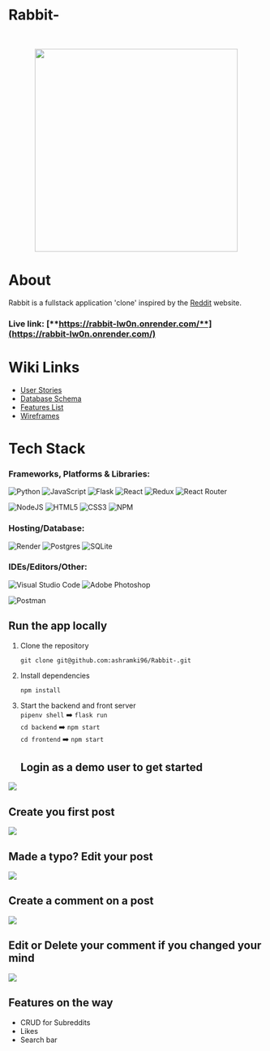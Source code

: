 # Rabbit-

<br>

<p align="center">
  <img width="400" height="400" src="https://www.redditinc.com/assets/images/site/reddit-logo.png">
</p>




# About
Rabbit is a fullstack application 'clone' inspired by the [Reddit](https://www.reddit.com/) website.


### Live link: [**https://rabbit-lw0n.onrender.com/**](https://rabbit-lw0n.onrender.com/)


# Wiki Links
* [User Stories](https://github.com/ashramki96/Rabbit-/wiki/User-Stories)
* [Database Schema](https://github.com/ashramki96/Rabbit-/wiki)
* [Features List](https://github.com/ashramki96/Rabbit-/wiki/Feature-List)
* [Wireframes](https://github.com/ashramki96/Rabbit-/wiki/Wireframes)


# Tech Stack

### Frameworks, Platforms & Libraries:
![Python](https://img.shields.io/badge/python-3670A0?style=for-the-badge&logo=python&logoColor=ffdd54)
![JavaScript](https://img.shields.io/badge/javascript-%23323330.svg?style=for-the-badge&logo=javascript&logoColor=%23F7DF1E)
![Flask](https://img.shields.io/badge/flask-%23000.svg?style=for-the-badge&logo=flask&logoColor=white)
![React](https://img.shields.io/badge/react-%2320232a.svg?style=for-the-badge&logo=react&logoColor=%2361DAFB)
![Redux](https://img.shields.io/badge/redux-%23593d88.svg?style=for-the-badge&logo=redux&logoColor=white)
![React Router](https://img.shields.io/badge/React_Router-CA4245?style=for-the-badge&logo=react-router&logoColor=white)

![NodeJS](https://img.shields.io/badge/node.js-6DA55F?style=for-the-badge&logo=node.js&logoColor=white)
![HTML5](https://img.shields.io/badge/html5-%23E34F26.svg?style=for-the-badge&logo=html5&logoColor=white)
![CSS3](https://img.shields.io/badge/css3-%231572B6.svg?style=for-the-badge&logo=css3&logoColor=white)
![NPM](https://img.shields.io/badge/NPM-%23000000.svg?style=for-the-badge&logo=npm&logoColor=white)


### Hosting/Database:
![Render](https://img.shields.io/badge/Render-%46E3B7.svg?style=for-the-badge&logo=render&logoColor=white)
![Postgres](https://img.shields.io/badge/postgres-%23316192.svg?style=for-the-badge&logo=postgresql&logoColor=white)
![SQLite](https://img.shields.io/badge/sqlite-%2307405e.svg?style=for-the-badge&logo=sqlite&logoColor=white)



### IDEs/Editors/Other:
![Visual Studio Code](https://img.shields.io/badge/Visual%20Studio%20Code-0078d7.svg?style=for-the-badge&logo=visual-studio-code&logoColor=white)
![Adobe Photoshop](https://img.shields.io/badge/adobe%20photoshop-%2331A8FF.svg?style=for-the-badge&logo=adobe%20photoshop&logoColor=white)

![Postman](https://img.shields.io/badge/Postman-FF6C37?style=for-the-badge&logo=postman&logoColor=white)

## Run the app locally

1. Clone the repository

   `git clone git@github.com:ashramki96/Rabbit-.git`

2. Install dependencies 

   `npm install`

3. Start the backend and front server <br>
   `pipenv shell` :arrow_right: `flask run` <br>
   `cd backend` :arrow_right: `npm start` <br>
   `cd frontend` :arrow_right: `npm start`
   
   ## Login as a demo user to get started

![](https://i.ibb.co/Vv5W52J/rabbit-login-demo.jpg)

## Create you first post

![](https://i.ibb.co/4KtYh9f/rabbit-create-a-post.jpg)

## Made a typo? Edit your post

![](https://i.ibb.co/TM5GP3Q/rabbit-edit-post.jpg)

## Create a comment on a post

![](https://i.ibb.co/H4XtDpL/rabbit-create-a-comment.jpg)

## Edit or Delete your comment if you changed your mind

![](https://i.ibb.co/RhnPDLh/rabbit-edit-comment.jpg)

## Features on the way

* CRUD for Subreddits
* Likes
* Search bar
